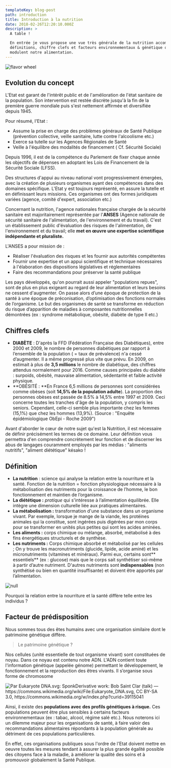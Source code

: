 ```yaml
---
templateKey: blog-post
path: introduction
title: Introduction à la nutrition
date: 2018-02-26T12:20:10.000Z
description: >
  A table ! 

  En entrée je vous propose une vue très générale de la nutrition accompagnée de
  définitions, chiffre clefs et facteurs environnementaux & génétique qui
  modulent notre alimentation.
---
```

![flavor wheel](/img/hippocrates-quote.jpg)

## Evolution du concept

L'Etat est garant de l'intérêt public et de l'amélioration de l'état sanitaire de la population. Son intervention est restée discrète jusqu'à la fin de la première guerre mondiale puis s'est nettement affirmée et diversifiée depuis 1945. 

Pour résumé, l'Etat :

* Assume la prise en charge des problèmes généraux de Santé Publique (prévention collective, veille sanitaire, lutte contre l'alcoolisme etc.)
* Exerce sa tutelle sur les Agences Régionales de Santé
* Veille à l'équilibre des modalités de financement ( Cf. Sécurité Sociale)

Depuis 1996, il est de la compétence du Parlement de fixer chaque année les objectifs de dépenses en adoptant les Lois de Financement de la Sécurité Sociale (LFSS).  

Des structures d'appui au niveau national vont progressivement émergées, avec la création de plusieurs organismes ayant des compétences dans des domaines spécifique.  L'Etat y est toujours représenté, en assure la tutelle et en définissant leurs missions. Ces organismes ont des formes juridiques variées (agence, comité d'expert, association etc.)

Concernant la nutrition, l'agence nationales française chargée de la sécurité sanitaire est majoritairement représentée par l'**ANSES** (Agence nationale de sécurité sanitaire de l'alimentation, de l'environnement et du travail). C'est un établissement public d'évaluation des risques de l'alimentation, de l'environnement et du travail; elle **met en œuvre une expertise scientifique indépendante et pluraliste.**

L'ANSES a pour mission de :

* Réaliser l'évaluation des risques et les fournir aux autorités compétentes
* Fournir une expertise et un appui scientifique et technique nécessaires à l'élaboration des dispositions législatives et réglementaires 
* Faire des recommandations pour préserver la santé publique  

Les pays développés, qu'on pourrait aussi appeler "populations repues", sont de plus en plus exigeant au regard de leur alimentation et leurs besoins ne cessent d'augmenter. On passe alors d’une époque de protection de la santé à une époque de préconisation, d’optimisation des fonctions normales de l’organisme. Le but des organismes de santé se transforme en réduction du risque d’apparition de maladies à composantes nutritionnelles démontrées (ex : syndrome métabolique, obésité, diabète de type II etc.) 

## Chiffres clefs

* **DIABÈTE** : D'après la FFD (Fédération Française des Diabétiques), entre 2000 et 2009, le nombre de personnes diabétiques par rapport à l’ensemble de la population ( = taux de prévalence) n'a cessé d’augmenter. Il a même progressé plus vite que prévu. En 2009, on estimait à plus de **3,5 millions** le nombre de diabétique, des chiffres attendus normalement pour 2016. Comme causes principales du diabète : surpoids, obésité, mauvaise alimentation, sédentarité et faible activité physique.
* **OBÉSITÉ : **En France 6,5 millions de personnes sont considérées comme obèses (soit **14,5% de la population adulte**). La proportion des personnes obèses est passée de 8.5% à 14,5% entre 1997 et 2009. Ceci concerne toutes les tranches d'âge de la population, y compris les seniors. Cependant, celle-ci semble plus importante chez les femmes (15,1%) que chez les hommes (13,9%). (Source : "Enquête épidémiologique ObEpi - Roche 2009") 

Avant d'aborder le cœur de notre sujet qu'est la Nutrition, il est  nécessaire de définir précisément les termes de ce domaine.  Leur définition vous permettra d'en comprendre concrètement leur fonction et de discerner les abus de langages couramment employés par les médias :  "aliments nutritifs", "aliment diététique" késako ! 

## Définition

* **La nutrition** : science qui analyse la relation entre la nourriture et la santé. Fonction de la nutrition = fonction physiologique nécessaire à la métabolisation des nutriments pour la croissance de l’homme, le bon fonctionnement et maintien de l’organisme.
* **La diététique :** _pratique_ qui s'intéresse à l’alimentation équilibrée.  Elle intègre une dimension culturelle liée aux pratiques alimentaires.
* **La métabolisation :** transformation d'une substance dans un organisme vivant.  Par exemple, lorsque je mange de la viande, les protéines animales qui la constitue, sont ingérées puis digérées par mon corps pour se transformer en unités plus petites qui sont les acides aminées.
* **Les aliments :** corps chimique ou mélange, absorbé, métabolisé à des fins énergétiques structurels et de synthèse.
* **Les nutriments :** Corps chimique absorbé et métabolisé par les cellules ; On y trouve les macronutriments (glucide, lipide, acide aminé) et les micronutriments (vitamines et minéraux). Parmi eux, certains sont** essentiels** (ex : glucose) mais que le corps sait synthétiser soi-même à partir d’autre nutriment. D'autres nutriments sont **indispensables** (non synthétisé ou bien en quantité insuffisante) et doivent être apportés par l’alimentation.  

![null](/img/capture.jpg)

 Pourquoi la relation entre la nourriture et la santé diffère telle entre les individus ? 

## Facteur de prédisposition

Nous sommes tous des êtes humains avec une organisation similaire dont le patrimoine génétique diffère. 

> Le patrimoine génétique ? 

Nos cellules (unité essentielle de tout organisme vivant) sont constituées de noyau. Dans ce noyau est contenu notre ADN. L'ADN contient toute l'information génétique (appelée génome) permettant le développement, le fonctionnement et la reproduction des êtres vivants. Il s’organise sous forme de chromosome 

![Par Eukaryote DNA.svg: SponkDerivative work: Bob Saint Clar (talk) — https://commons.wikimedia.org/wiki/File:Eukaryote_DNA.svg, CC BY-SA 3.0, https://commons.wikimedia.org/w/index.php?curid=39115041 ](/img/eukaryote_dna-fr.svg.png)

Ainsi, il existe des **populations avec des profils génétiques à risque.** Ces populations peuvent être plus sensibles à certains facteurs environnementaux (ex : tabac, alcool, régime salé etc.). Nous noterons ici un dilemme majeur pour les organisations de santé, à faire valoir des recommandations alimentaires répondants à la population générale au détriment de ces populations particulières. 

En effet, ces organisations publiques sous l'ordre de l'Etat doivent mettre en oeuvre toutes les mesures tendant à assurer la plus grande égalité possible des citoyens face à la maladie, à améliorer la qualité des soins et à promouvoir globalement la Santé Publique.
